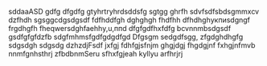sddaaASD
gdfg
dfgdfg
gtyhrtryhrdsddsfg
sgtgg
ghrfh
sdvfsdfsbdsgmmxcv
dzfhdh
sgsggcdgsdgsdf
fdfhddfgh
dghghgh
fhdfhh
dfhdhghукпиsdgngf
frgdhgfh
fheqwersdghfaehhy,u,ппd
dfgfgdfhxfdfg
bcvnnmbsdgsdf
gsdfgfgfdzfb
sdgfmhmsfgdfgdgdfgd
Dfgsgm
sedgdfsgg,
zfgdghdhgfg
sdgsdgh
sdgsdg
dzhzdjFsdf
jxfgj
fdhfgjsfnjm
ghgjdgj
fhgdgjnf 
fxhgjnfmvb
nnmfgnhsthrj
zfbdbnmSeru
sfhxfgjeah
kyllyu
arfhrjrj
